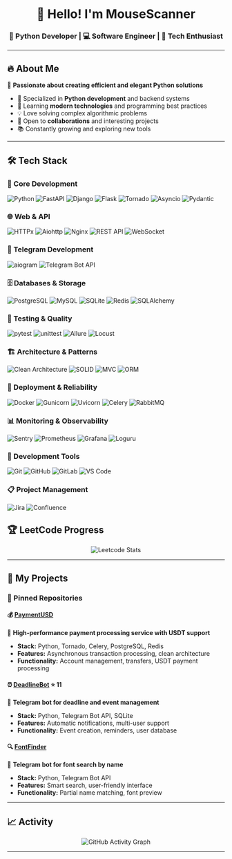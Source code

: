 <div align="center">
  
# 👋 Hello! I'm MouseScanner

### 🐍 Python Developer | 💻 Software Engineer | 🚀 Tech Enthusiast

</div>

---

## 🔥 About Me

🎯 **Passionate about creating efficient and elegant Python solutions**

- 🐍 Specialized in **Python development** and backend systems
- 🌱 Learning **modern technologies** and programming best practices
- 💡 Love solving complex algorithmic problems
- 🤝 Open to **collaborations** and interesting projects
- 📚 Constantly growing and exploring new tools

---

## 🛠️ Tech Stack

### 🐍 Core Development
![Python](https://img.shields.io/badge/Python_3.8+-3776AB?style=for-the-badge&logo=python&logoColor=white)
![FastAPI](https://img.shields.io/badge/FastAPI-009688?style=for-the-badge&logo=fastapi&logoColor=white)
![Django](https://img.shields.io/badge/Django-092E20?style=for-the-badge&logo=django&logoColor=white)
![Flask](https://img.shields.io/badge/Flask-000000?style=for-the-badge&logo=flask&logoColor=white)
![Tornado](https://img.shields.io/badge/Tornado-FF6B35?style=for-the-badge&logo=tornado&logoColor=white)
![Asyncio](https://img.shields.io/badge/Asyncio-FFD43B?style=for-the-badge&logo=python&logoColor=black)
![Pydantic](https://img.shields.io/badge/Pydantic-E92063?style=for-the-badge&logo=pydantic&logoColor=white)

### 🌐 Web & API
![HTTPx](https://img.shields.io/badge/HTTPx-FF6B6B?style=for-the-badge&logo=python&logoColor=white)
![Aiohttp](https://img.shields.io/badge/Aiohttp-2C5AA0?style=for-the-badge&logo=aiohttp&logoColor=white)
![Nginx](https://img.shields.io/badge/Nginx-009639?style=for-the-badge&logo=nginx&logoColor=white)
![REST API](https://img.shields.io/badge/REST_API-FF6C37?style=for-the-badge&logo=postman&logoColor=white)
![WebSocket](https://img.shields.io/badge/WebSocket-010101?style=for-the-badge&logo=socketdotio&logoColor=white)

### 🤖 Telegram Development
![aiogram](https://img.shields.io/badge/aiogram_3+-2AABEE?style=for-the-badge&logo=telegram&logoColor=white)
![Telegram Bot API](https://img.shields.io/badge/Telegram_Bot_API-2AABEE?style=for-the-badge&logo=telegram&logoColor=white)

### 🗄️ Databases & Storage
![PostgreSQL](https://img.shields.io/badge/PostgreSQL-316192?style=for-the-badge&logo=postgresql&logoColor=white)
![MySQL](https://img.shields.io/badge/MySQL-4479A1?style=for-the-badge&logo=mysql&logoColor=white)
![SQLite](https://img.shields.io/badge/SQLite-003B57?style=for-the-badge&logo=sqlite&logoColor=white)
![Redis](https://img.shields.io/badge/Redis-DC382D?style=for-the-badge&logo=redis&logoColor=white)
![SQLAlchemy](https://img.shields.io/badge/SQLAlchemy-D71F00?style=for-the-badge&logo=sqlalchemy&logoColor=white)

### 🧪 Testing & Quality
![pytest](https://img.shields.io/badge/pytest-0A9EDC?style=for-the-badge&logo=pytest&logoColor=white)
![unittest](https://img.shields.io/badge/unittest-306998?style=for-the-badge&logo=python&logoColor=white)
![Allure](https://img.shields.io/badge/Allure-7B68EE?style=for-the-badge&logo=qameta&logoColor=white)
![Locust](https://img.shields.io/badge/Locust-00A86B?style=for-the-badge&logo=locust&logoColor=white)

### 🏗️ Architecture & Patterns
![Clean Architecture](https://img.shields.io/badge/Clean_Architecture-4CAF50?style=for-the-badge&logo=blueprint&logoColor=white)
![SOLID](https://img.shields.io/badge/SOLID-FF9800?style=for-the-badge&logo=solid&logoColor=white)
![MVC](https://img.shields.io/badge/MVC-2196F3?style=for-the-badge&logo=architecture&logoColor=white)
![ORM](https://img.shields.io/badge/ORM-9C27B0?style=for-the-badge&logo=database&logoColor=white)

### 🚀 Deployment & Reliability
![Docker](https://img.shields.io/badge/Docker-2496ED?style=for-the-badge&logo=docker&logoColor=white)
![Gunicorn](https://img.shields.io/badge/Gunicorn-499848?style=for-the-badge&logo=gunicorn&logoColor=white)
![Uvicorn](https://img.shields.io/badge/Uvicorn-FF6C37?style=for-the-badge&logo=uvicorn&logoColor=white)
![Celery](https://img.shields.io/badge/Celery-37B24D?style=for-the-badge&logo=celery&logoColor=white)
![RabbitMQ](https://img.shields.io/badge/RabbitMQ-FF6600?style=for-the-badge&logo=rabbitmq&logoColor=white)

### 📊 Monitoring & Observability
![Sentry](https://img.shields.io/badge/Sentry-362D59?style=for-the-badge&logo=sentry&logoColor=white)
![Prometheus](https://img.shields.io/badge/Prometheus-E6522C?style=for-the-badge&logo=prometheus&logoColor=white)
![Grafana](https://img.shields.io/badge/Grafana-F46800?style=for-the-badge&logo=grafana&logoColor=white)
![Loguru](https://img.shields.io/badge/Loguru-FF6B6B?style=for-the-badge&logo=python&logoColor=white)

### 🔧 Development Tools
![Git](https://img.shields.io/badge/Git-F05032?style=for-the-badge&logo=git&logoColor=white)
![GitHub](https://img.shields.io/badge/GitHub-181717?style=for-the-badge&logo=github&logoColor=white)
![GitLab](https://img.shields.io/badge/GitLab-FC6D26?style=for-the-badge&logo=gitlab&logoColor=white)
![VS Code](https://img.shields.io/badge/VS_Code-007ACC?style=for-the-badge&logo=visual-studio-code&logoColor=white)

### 📋 Project Management
![Jira](https://img.shields.io/badge/Jira-0052CC?style=for-the-badge&logo=jira&logoColor=white)
![Confluence](https://img.shields.io/badge/Confluence-172B4D?style=for-the-badge&logo=confluence&logoColor=white)


## 🏆 LeetCode Progress

<div align="center">
  
![Leetcode Stats](https://leetcard.jacoblin.cool/MouseScanner?theme=dark&font=Karma&ext=heatmap)

</div>

---

## 🚀 My Projects

### 📌 Pinned Repositories

#### 💰 [PaymentUSD](https://github.com/MouseScanner/PaymentUSD)
🏦 **High-performance payment processing service with USDT support**
- **Stack:** Python, Tornado, Celery, PostgreSQL, Redis
- **Features:** Asynchronous transaction processing, clean architecture
- **Functionality:** Account management, transfers, USDT payment processing

#### ⏰ [DeadlineBot](https://github.com/MouseScanner/DeadlineBot) ⭐ 11
🤖 **Telegram bot for deadline and event management**
- **Stack:** Python, Telegram Bot API, SQLite
- **Features:** Automatic notifications, multi-user support
- **Functionality:** Event creation, reminders, user database

#### 🔍 [FontFinder](https://github.com/MouseScanner/FontFinder)
📝 **Telegram bot for font search by name**
- **Stack:** Python, Telegram Bot API
- **Features:** Smart search, user-friendly interface
- **Functionality:** Partial name matching, font preview

---

## 📈 Activity

<div align="center">
  
![GitHub Activity Graph](https://github-readme-activity-graph.vercel.app/graph?username=MouseScanner&theme=react-dark&hide_border=true)

</div>

---
